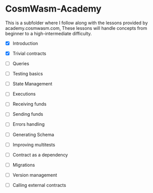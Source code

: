 # CosmWasm-Academy
This is a subfolder where I follow along with the lessons provided by academy.cosmwasm.com, These lessons will handle concepts from beginner to a high-intermediate difficulty.

- [X] Introduction
- [X] Trivial contracts
- [ ] Queries
- [ ] Testing basics
- [ ] State Management
- [ ] Executions
- [ ] Receiving funds
- [ ] Sending funds
- [ ] Errors handling
- [ ] Generating Schema
- [ ] Improving multitests
- [ ] Contract as a dependency
- [ ] Migrations
- [ ] Version management
- [ ] Calling external contracts

